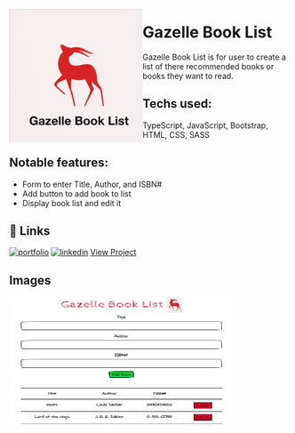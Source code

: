 <a href="url"><img src="./images/GB_logo.png" align="left" height="240" width="240" ></a>
# Gazelle Book List

Gazelle Book List is for user to create a list of there recommended books or books they want to read.

## Techs used:

TypeScript, JavaScript, Bootstrap, HTML, CSS, SASS

## Notable features:

- Form to enter Title, Author, and ISBN#
- Add button to add book to list
- Display book list and edit it

## 🔗 Links

[![portfolio](https://img.shields.io/badge/my_portfolio-000?style=for-the-badge&logo=ko-fi&logoColor=white)](https://sergiomendozer.github.io/Portfolio/)
[![linkedin](https://img.shields.io/badge/linkedin-0A66C2?style=for-the-badge&logo=linkedin&logoColor=white)](https://www.linkedin.com/in/sergio-mendoza-web-developer/)
[View Project](https://github.com/Sergiomendozer/Gazelle-book-list)

## Images

<a href="url"><img src="./images/GB_display.png" height="230" width="400" ></a>
